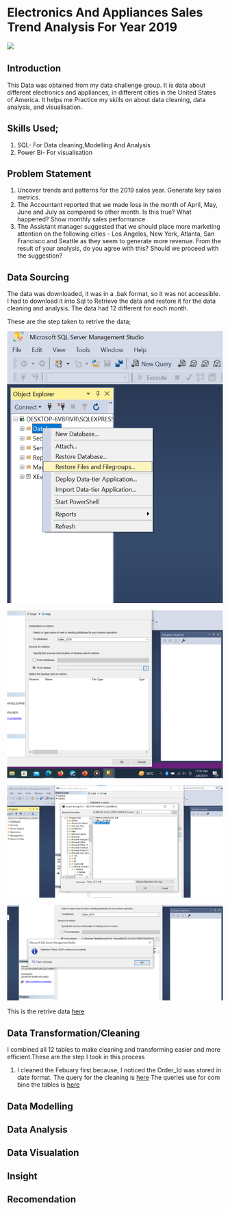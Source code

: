 # Electronics And Appliances Sales Trend Analysis For Year 2019

![](Electronic_image.png)

## Introduction
  This Data was obtained from my data challenge group. It is data about different electronics and appliances, in different cities in the United States of America. It helps me Practice my skills on 
   about data cleaning, data analysis, and visualisation.

##  Skills Used;
1. SQL- For Data cleaning,Modelling And Analysis
2. Power Bi- For visualisation

##  Problem Statement
1. Uncover trends and patterns for the 2019 sales year. Generate key sales metrics.
2. The Accountant reported that we made loss in the month of April, May, June and July as compared to other month. Is this true? What happened? Show monthly sales performance
3. The Assistant manager suggested that we should place more marketing attention on the following cities - Los Angeles, New York, Atlanta, San Francisco and Seattle as they seem to generate more revenue. From the result of your analysis, do you agree with this? Should we proceed with the suggestion? 

## Data Sourcing
   The data was downloaded, it was in a .bak format, so it was not accessible. I had to download it into Sql to Retrieve the data and restore it for the data cleaning and analysis. The data had 12 different for each month.
   
  These are the step taken to retrive the data;
    
   ![](Step_1.png)
   
   ![](Step_2.png)
   
   ![](Step_3.png)
   
   ![](Step_4.png)

  This is the retrive data [here](https://github.com/Olan1ke/Sales_Trend_2019/blob/main/Sales_2019.sql)
   
## Data Transformation/Cleaning
  I combined all 12 tables to make cleaning and transforming easier and more efficient.These are the step I took in this process
1. I cleaned the Febuary first because, I noticed the Order_Id was stored in date format. The query for the cleaning is [here](https://github.com/Olan1ke/Sales_Trend_2019/blob/main/Cleaning_Febuary_table.sql)
  The queries use for com bine the tables is [here]()
## Data Modelling

## Data Analysis

## Data Visualation

## Insight

## Recomendation

